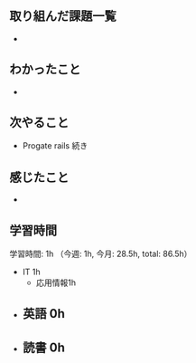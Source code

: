 ## 取り組んだ課題一覧
- 
## わかったこと
-
## 次やること
- Progate rails 続き
## 感じたこと
- 
## 学習時間
学習時間: 1h （今週: 1h, 今月: 28.5h, total: 86.5h）
- IT 1h
  - 応用情報1h
- 英語 0h
  - 
- 読書 0h
  - 

